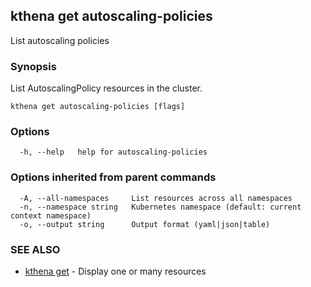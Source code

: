 ## kthena get autoscaling-policies

List autoscaling policies

### Synopsis

List AutoscalingPolicy resources in the cluster.

```
kthena get autoscaling-policies [flags]
```

### Options

```
  -h, --help   help for autoscaling-policies
```

### Options inherited from parent commands

```
  -A, --all-namespaces     List resources across all namespaces
  -n, --namespace string   Kubernetes namespace (default: current context namespace)
  -o, --output string      Output format (yaml|json|table)
```

### SEE ALSO

* [kthena get](kthena_get.md)	 - Display one or many resources

